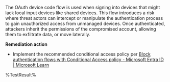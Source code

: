 The OAuth device code flow is used when signing into devices that might lack local input devices like shared devices. This flow introduces a risk where threat actors can intercept or manipulate the authentication process to gain unauthorized access from unmanaged devices. Once authenticated, attackers inherit the permissions of the compromised account, allowing them to exfiltrate data, or move laterally.

**Remediation action**

- Implement the recommended conditional access policy per [Block authentication flows with Conditional Access policy - Microsoft Entra ID | Microsoft Learn](https://learn.microsoft.com/en-us/entra/identity/conditional-access/policy-block-authentication-flows)

<!--- Results --->
%TestResult%
